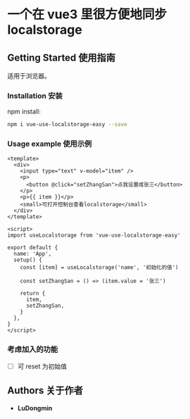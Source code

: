 # 一个在 vue3 里很方便地同步 localstorage

## Getting Started 使用指南

适用于浏览器。

### Installation 安装

npm install:

```sh
npm i vue-use-localstorage-easy --save
```

### Usage example 使用示例

```
<template>
  <div>
    <input type="text" v-model="item" />
    <p>
      <button @click="setZhangSan">点我设置成张三</button>
    </p>
    <p>{{ item }}</p>
    <small>可打开控制台查看localstorage</small>
  </div>
</template>

<script>
import useLocalstorage from 'vue-use-localstorage-easy'

export default {
  name: 'App',
  setup() {
    const [item] = useLocalstorage('name', '初始化的值')

    const setZhangSan = () => (item.value = '张三')

    return {
      item,
      setZhangSan,
    }
  },
}
</script>

```

### 考虑加入的功能

- [ ] 可 reset 为初始值

## Authors 关于作者

- **LuDongmin**
